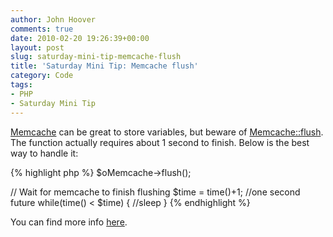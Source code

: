 ```yaml
---
author: John Hoover
comments: true
date: 2010-02-20 19:26:39+00:00
layout: post
slug: saturday-mini-tip-memcache-flush
title: 'Saturday Mini Tip: Memcache flush'
category: Code
tags:
- PHP
- Saturday Mini Tip
---
```


[Memcache](http://php.net/manual/en/ref.memcache.php) can be great to store variables, but beware of [Memcache::flush](http://www.php.net/manual/en/function.memcache-flush.php). The function actually requires about 1 second to finish. Below is the best way to handle it:

{% highlight php %}
$oMemcache->flush();

// Wait for memcache to finish flushing
$time = time()+1; //one second future
while(time() < $time) {
//sleep
}
{% endhighlight %}

You can find more info [here](http://www.php.net/manual/en/function.memcache-flush.php#81420).
